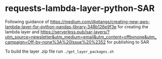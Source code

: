 # requests-lambda-layer-python-SAR

Following guidance of https://medium.com/@qtangs/creating-new-aws-lambda-layer-for-python-pandas-library-348b126e9f3e for creating the lambda layer and https://serverless.pub/sar-layers/?utm_source=newsletter&utm_medium=email&utm_content=offbynone&utm_campaign=Off-by-none%3A%20Issue%20%2352 for publishing to SAR

To build the layer .zip file run `./get_layer_packages.sh`

